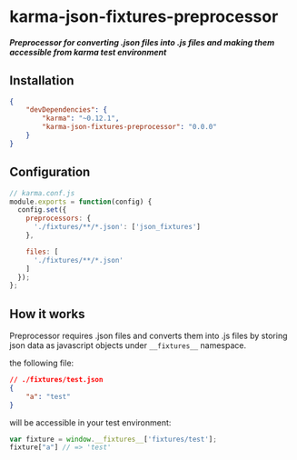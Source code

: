 karma-json-fixtures-preprocessor
================================

##### Preprocessor for converting .json files into .js files and making them accessible from karma test environment

## Installation
```json
{
    "devDependencies": {
        "karma": "~0.12.1",
        "karma-json-fixtures-preprocessor": "0.0.0"
    }
}
```

## Configuration
```js
// karma.conf.js
module.exports = function(config) {
  config.set({
    preprocessors: {
      './fixtures/**/*.json': ['json_fixtures']
    },

    files: [
      './fixtures/**/*.json'
    ]
  });
};
```

## How it works

Preprocessor requires .json files and converts them into .js files by storing json data as javascript objects under `__fixtures__` namespace.

the following file:
```json
// ./fixtures/test.json
{
    "a": "test"
}
```
will be accessible in your test environment:
```js
var fixture = window.__fixtures__['fixtures/test'];
fixture["a"] // => 'test'
```

